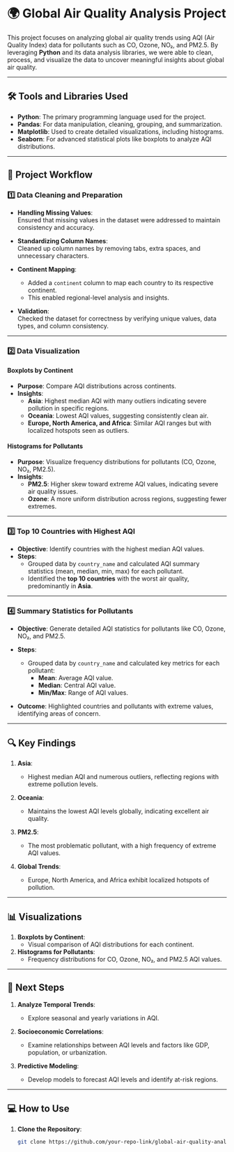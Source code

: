 # 🌍 Global Air Quality Analysis Project  

This project focuses on analyzing global air quality trends using AQI (Air Quality Index) data for pollutants such as CO, Ozone, NO₂, and PM2.5. By leveraging **Python** and its data analysis libraries, we were able to clean, process, and visualize the data to uncover meaningful insights about global air quality.

---

## 🛠️ Tools and Libraries Used  

- **Python**: The primary programming language used for the project.  
- **Pandas**: For data manipulation, cleaning, grouping, and summarization.  
- **Matplotlib**: Used to create detailed visualizations, including histograms.  
- **Seaborn**: For advanced statistical plots like boxplots to analyze AQI distributions.  

---

## 📁 Project Workflow  

### 1️⃣ **Data Cleaning and Preparation**  

- **Handling Missing Values**:  
  Ensured that missing values in the dataset were addressed to maintain consistency and accuracy.  

- **Standardizing Column Names**:  
  Cleaned up column names by removing tabs, extra spaces, and unnecessary characters.  

- **Continent Mapping**:  
  - Added a `continent` column to map each country to its respective continent.  
  - This enabled regional-level analysis and insights.  

- **Validation**:  
  Checked the dataset for correctness by verifying unique values, data types, and column consistency.  

---

### 2️⃣ **Data Visualization**  

#### **Boxplots by Continent**  
- **Purpose**: Compare AQI distributions across continents.  
- **Insights**:  
  - **Asia**: Highest median AQI with many outliers indicating severe pollution in specific regions.  
  - **Oceania**: Lowest AQI values, suggesting consistently clean air.  
  - **Europe, North America, and Africa**: Similar AQI ranges but with localized hotspots seen as outliers.  

#### **Histograms for Pollutants**  
- **Purpose**: Visualize frequency distributions for pollutants (CO, Ozone, NO₂, PM2.5).  
- **Insights**:  
  - **PM2.5**: Higher skew toward extreme AQI values, indicating severe air quality issues.  
  - **Ozone**: A more uniform distribution across regions, suggesting fewer extremes.  

---

### 3️⃣ **Top 10 Countries with Highest AQI**  

- **Objective**: Identify countries with the highest median AQI values.  
- **Steps**:  
  - Grouped data by `country_name` and calculated AQI summary statistics (mean, median, min, max) for each pollutant.  
  - Identified the **top 10 countries** with the worst air quality, predominantly in **Asia**.  

---

### 4️⃣ **Summary Statistics for Pollutants**  

- **Objective**: Generate detailed AQI statistics for pollutants like CO, Ozone, NO₂, and PM2.5.  
- **Steps**:  
  - Grouped data by `country_name` and calculated key metrics for each pollutant:  
    - **Mean**: Average AQI value.  
    - **Median**: Central AQI value.  
    - **Min/Max**: Range of AQI values.  

- **Outcome**: Highlighted countries and pollutants with extreme values, identifying areas of concern.  

---

## 🔍 Key Findings  

1. **Asia**:  
   - Highest median AQI and numerous outliers, reflecting regions with extreme pollution levels.  

2. **Oceania**:  
   - Maintains the lowest AQI levels globally, indicating excellent air quality.  

3. **PM2.5**:  
   - The most problematic pollutant, with a high frequency of extreme AQI values.  

4. **Global Trends**:  
   - Europe, North America, and Africa exhibit localized hotspots of pollution.  

---

## 📊 Visualizations  

1. **Boxplots by Continent**:  
   - Visual comparison of AQI distributions for each continent.  
2. **Histograms for Pollutants**:  
   - Frequency distributions for CO, Ozone, NO₂, and PM2.5 AQI values.  

---

## 🚀 Next Steps  

1. **Analyze Temporal Trends**:  
   - Explore seasonal and yearly variations in AQI.  

2. **Socioeconomic Correlations**:  
   - Examine relationships between AQI levels and factors like GDP, population, or urbanization.  

3. **Predictive Modeling**:  
   - Develop models to forecast AQI levels and identify at-risk regions.  

---

## 💻 How to Use  

1. **Clone the Repository**:  
   ```bash
   git clone https://github.com/your-repo-link/global-air-quality-analysis.git
